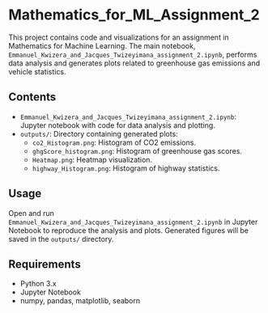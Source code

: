 # Mathematics_for_ML_Assignment_2

This project contains code and visualizations for an assignment in Mathematics for Machine Learning. The main notebook, `Emmanuel_Kwizera_and_Jacques_Twizeyimana_assignment_2.ipynb`, performs data analysis and generates plots related to greenhouse gas emissions and vehicle statistics.

## Contents

- `Emmanuel_Kwizera_and_Jacques_Twizeyimana_assignment_2.ipynb`: Jupyter notebook with code for data analysis and plotting.
- `outputs/`: Directory containing generated plots:
  - `co2_Histogram.png`: Histogram of CO2 emissions.
  - `ghgScore_histogram.png`: Histogram of greenhouse gas scores.
  - `Heatmap.png`: Heatmap visualization.
  - `highway_Histogram.png`: Histogram of highway statistics.

## Usage

Open and run `Emmanuel_Kwizera_and_Jacques_Twizeyimana_assignment_2.ipynb` in Jupyter Notebook to reproduce the analysis and plots. Generated figures will be saved in the `outputs/` directory.

## Requirements

- Python 3.x
- Jupyter Notebook
- numpy, pandas, matplotlib, seaborn
